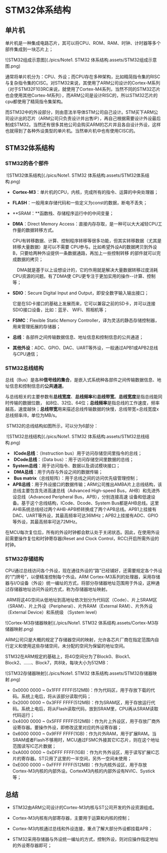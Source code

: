 # STM32体系结构

## 单片机

​	单片机是一种集成电路芯片，其可以将CPU、ROM、RAM、时钟、计时器等多个部件集成到一块芯片上；

![STM32组成示意图](./pics/Note1. STM32 体系结构.assets/STM32组成示意图.png)

​	通常将单片机分为：CPU、外设；而CPU存在多种架构，比如精简指令集的RISC与复杂指令集的CISC。对STM32来说，其使用了ARM公司设计的Cortex-M系列（对于STM32F103RC来说，就使用了Cortex-M4系列，当然不同的STM32芯片也会使用其他Cortex-M系列），而ARM公司是设计RISC的，所以STM32芯片的cpu都使用了精简指令集架构。

​	而STM32中的外设部分，则由意法半导体STM公司自己设计。STM买下ARM公司设计出的芯片（ARM公司只负责设计并出售IP），再自己根据需要设计外设最后制成STM32。当然还有很多其他公司会购买ARM的芯片并且各自设计外设，这样也就得到了各种外设类型的单片机。当然单片机中也有使用CISC的。



## STM32体系结构

### STM32的各个部件

​	![STM32体系结构](./pics/Note1. STM32 体系结构.assets/STM32体系结构.png)

- **Cortex-M3**：单片机的CPU，内核，完成所有的指令、运算的中央处理器；

- **FLASH**：一般用来存储代码和一些定义为const的数据，断电不丢失；

-  **SRAM：**函数栈、存储程序运行中的中间变量；

-  **DMA**：Direct Memory Access：直接内存存取，是一种可以大大减轻CPU工作量的数据转移方式。

     CPU有转移数据、计算、控制程序转移等很多功能，但其实转移数据（尤其是转移大量数据）是可以不需要   CPU参与。比如希望外设A的数据拷贝到外设B，只要给两种外设提供一条数据通路，再加上一些控制转移	的部件就可以完成数据的拷贝；

    　DMA就是基于以上设想设计的，它的作用就是解决大量数据转移过度消耗CPU资源的问题。有了DMA使	        	CPU更专注于更加实用的操作--计算、控制等；

- **SDIO**：Secure Digital Input and Output，即安全数字输入输出接口；

    它是在SD卡接口的基础上发展而来，它可以兼容之前的SD卡，并可以连接SDIO接口设备，比如：蓝牙、	    	WIFI、照相机等；

-  **FSMC**：Flexible Static Memory Controller，译为灵活的静态存储控制器，用来管理拓展的存储器；

- **总线**：各部件之间传输数据信息、地址信息和控制信息的公共通道；

- **其他外设**：ADC、GPIO、DAC、UART等外设，一般通过APB1或APB2总线与CPU通信；

    

### STM32总线结构

​	总线（Bus）是各种**信号线的集合**，是嵌入式系统种各部件之间传输数据信息、地址信息和控制信息的**公共通道**。

​	与总线相关的主要参数有**总线宽度**、**总线频率**和**总线带宽**。**总线宽度**是指总线能同时传输的数据位数， 如8位、32位、64位；**总线频率**是指总线的工作速度，频率越高，速度越快；**总线带宽**用来描述总线传输数据的快慢，总线带宽=总线宽度x总线频率/8，单位为MB/s。

​	STM32的总线结构如图所示，可以分为6部分：

​	![STM32总线结构](./pics/Note1. STM32 体系结构.assets/STM32总线结构.png)

- ​    **ICode总线**：（Instruction bus）用于访问存储空间里指令的总线；
- ​    **DCode总线**：（Data bus）：用于访问存储空间里数据的总线；
- ​    **System总线**：用于访问指令、数据以及调试模块接口；
- ​    **DMA总线**：用于内存与外设之间的数据传输；
- ​    **Bus matrix**（总线矩阵）：用于总线之间的访问优先级管理控制；
- ​    **APB总线**：用于外设接口的数据传输；ARM公司推出AMBA片上总线结构，该总线主要包含先进高速总线（Advanced High-speed Bus，AHB）和先进外设总线（Advanced Peripheral Bus，APB），分别连接高速  设备和低速设备。基于这个总线结构，ICode、Dcode、System Bus都是AHB总线。这里AHB系统总线经过两个AHB-APB桥转换成了两个APB总线。APB1上挂接有DAC、UART等外设，其最高频率可达36MHz；APB2上挂接有ADC、GPIO等外设，其最高频率可达72MHz。



​	在MCU每次复位后，所有的外设时钟都会默认处于关闭状态。因此，在使用外设前需要操作复位和时钟寄存器(Reset and Clock Control，RCC)开启所需外设的时钟。



### STM32存储结构

​	CPU通过总线访问各个外设，现在通往外设的“路”已经铺好，还需要规定各个外设的“门牌号”，以便精准控制每个外设。ARM Cortex-M3系列的处理器，采用存储器与I/O设备（外设）统一编址的方式，将部分存储器地址范围用于外设，这种通过存储器地址访问外设的方式，称为存储器地址映射。

​	ARM将这4G空间从低地址到高地址依次划分为代码区（Code）、片上SRAM区 （SRAM）、片上外设（Peripheral）、片外RAM（External RAM）、片外外设（External Device）和系统级 （System level）

![Cortex-M3存储器映射](./pics/Note1. STM32 体系结构.assets/Cortex-M3存储器映射.png)

​	ARM公司只是大概的规定了存储器空间的映射，允许各芯片厂商在指定范围内自行定义和使用这些存储空间，未分配的空间为保留的地址空间。

​	STM32在ARM规定的基础上，将4G空间分为了Block0、Block1、Block2、……、Block7，共8块，每块大小为512MB：

![STM32存储器映射](./pics/Note1. STM32 体系结构.assets/STM32存储器映射.png)

- 0x0000 0000 ~ 0x1FFF FFFF(512MB)：作为代码区，用于存放下载的代码。系统上电后，将从该部分读取代码；
- 0x2000 0000 ~ 0x3FFF FFFF(512MB)：作为SRAM区，用于存放运行代码。系统上电后，将从Flash读取代码，放到SRAM里，CPU再从SRAM读取代码运行；
- 0x4000 0000 ~ 0x5FFF FFFF(512MB)：作为片上外设区，用于存放厂商外设寄存器。要操作外设，即修改这里对应的外设寄存器；
- 0x6000 0000 ~ 0x9FFF FFFF(1GB)：作为片外RAM，用于扩展RAM。当SRAM或者Flash不够用时，MCU通过FSMC外接其它IC芯片，则在这个地址范围读写IC芯片数据；
- 0xA000 0000 ~ 0xDFFF FFFF(1GB)：作为片外外设区，用于读写扩展IC芯片的寄存器。ST只用了这里的一半空间，另外一空间未使用；
- 0xE000 0000 ~ 0xFFFF FFFF(512MB)：作为内核外设区，用于存放Cortex-M3内核的内部外设。CortexM3内核的内部外设有NVIC、Systick等；





## 总结

- STM32由ARM公司设计的Cortex-M3内核与ST公司开发的外设资源组成。


- Cortex-M3内核有内部寄存器，主要用于运算和内核的控制；


- Cortex-M3内核通过总线和外设连接，重点了解大部分外设都挂载APB；


- STM32采用存储器与外设统一编址的方式，控制外设，则对应操作指定地址的外设寄存器即可；

    




